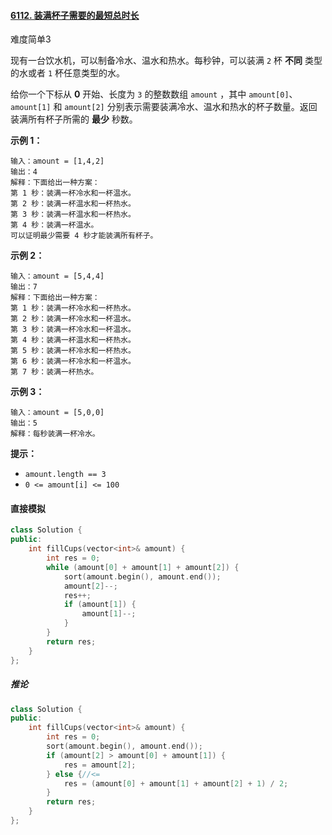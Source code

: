 #### [6112. 装满杯子需要的最短总时长](https://leetcode.cn/problems/minimum-amount-of-time-to-fill-cups/)

难度简单3

现有一台饮水机，可以制备冷水、温水和热水。每秒钟，可以装满 `2` 杯 **不同** 类型的水或者 `1` 杯任意类型的水。

给你一个下标从 **0** 开始、长度为 `3` 的整数数组 `amount` ，其中 `amount[0]`、`amount[1]` 和 `amount[2]` 分别表示需要装满冷水、温水和热水的杯子数量。返回装满所有杯子所需的 **最少** 秒数。

 

**示例 1：**

```
输入：amount = [1,4,2]
输出：4
解释：下面给出一种方案：
第 1 秒：装满一杯冷水和一杯温水。
第 2 秒：装满一杯温水和一杯热水。
第 3 秒：装满一杯温水和一杯热水。
第 4 秒：装满一杯温水。
可以证明最少需要 4 秒才能装满所有杯子。
```

**示例 2：**

```
输入：amount = [5,4,4]
输出：7
解释：下面给出一种方案：
第 1 秒：装满一杯冷水和一杯热水。
第 2 秒：装满一杯冷水和一杯温水。
第 3 秒：装满一杯冷水和一杯温水。
第 4 秒：装满一杯温水和一杯热水。
第 5 秒：装满一杯冷水和一杯热水。
第 6 秒：装满一杯冷水和一杯温水。
第 7 秒：装满一杯热水。
```

**示例 3：**

```
输入：amount = [5,0,0]
输出：5
解释：每秒装满一杯冷水。
```

 

**提示：**

- `amount.length == 3`
- `0 <= amount[i] <= 100`



#### 直接模拟

```c++
class Solution {
public:
	int fillCups(vector<int>& amount) {
		int res = 0;
		while (amount[0] + amount[1] + amount[2]) {
			sort(amount.begin(), amount.end());
			amount[2]--;
			res++;
			if (amount[1]) {
				amount[1]--;
			}
		}
		return res;
	}
};
```

##### 推论

```c++
class Solution {
public:
	int fillCups(vector<int>& amount) {
		int res = 0;
		sort(amount.begin(), amount.end());
		if (amount[2] > amount[0] + amount[1]) {
			res = amount[2];
		} else {//<=
			res = (amount[0] + amount[1] + amount[2] + 1) / 2;
		}
		return res;
	}
};
```

